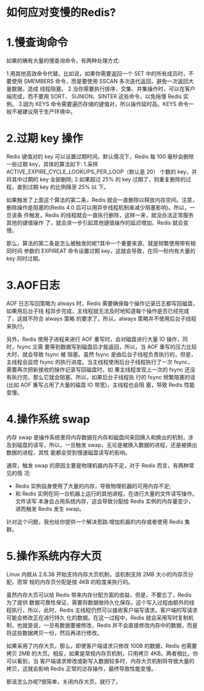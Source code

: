 # 如何应对变慢的Redis?


# 1.慢查询命令

如果的确有大量的慢查询命令，有两种处理方式:

1.用其他高效命令代替。比如说，如果你需要返回一个 SET 中的所有成员时，不要使用 SMEMBERS 命令，而是要使用 SSCAN 多次迭代返回，避免一次返回大量数据，造成 线程阻塞。
2.当你需要执行排序、交集、并集操作时，可以在客户端完成，而不要用 SORT、 SUNION、SINTER 这些命令，以免拖慢 Redis 实例。
3.因为 KEYS 命令需要遍历存储的键值对，所以操作延时高。KEYS 命令一般不被建议用于生产环境中。


# 2.过期 key 操作

Redis 键值对的 key 可以设置过期时间。默认情况下，Redis 每 100 毫秒会删除一些过期 key，具体的算法如下:
1.采样 ACTIVE_EXPIRE_CYCLE_LOOKUPS_PER_LOOP（默认是 20） 个数的 key，并将其中过期的 key 全部删除;
2.如果超过 25% 的 key 过期了，则重复删除的过程，直到过期 key 的比例降至 25% 以 下。

如果触发了上面这个算法的第二条，Redis 就会一直删除以释放内存空间。注意， 删除操作是阻塞的(Redis 4.0 后可以用异步线程机制来减少阻塞影响)。所以，一旦该条 件触发，Redis 的线程就会一直执行删除，这样一来，就没办法正常服务其他的键值操作 了，就会进一步引起其他键值操作的延迟增加，Redis 就会变慢。

那么，算法的第二条是怎么被触发的呢?其中一个重要来源，就是频繁使用带有相同时间 参数的 EXPIREAT 命令设置过期 key，这就会导致，在同一秒内有大量的 key 同时过期。


# 3.AOF日志

AOF 日志写回策略为 always 时，Redis 需要确保每个操作记录日志都写回磁盘，如果用后台子线 程异步完成，主线程就无法及时地知道每个操作是否已经完成了，这就不符合 always 策略 的要求了。所以，always 策略并不使用后台子线程来执行。

另外，Redis 使用子进程来进行 AOF 重写时，会对磁盘进行大量 IO 操作，同时，fsync 又需 要等到数据写到磁盘后才能返回，所以，当 AOF 重写的压力比较大时，就会导致 fsync 被 阻塞。虽然 fsync 是由后台子线程负责执行的，但是，主线程会监控 fsync 的执行进度。当主线程使用后台子线程执行了一次 fsync，需要再次把新接收的操作记录写回磁盘时，如 果主线程发现上一次的 fsync 还没有执行完，那么它就会阻塞。所以，如果后台子线程执 行的 fsync 频繁阻塞的话(比如 AOF 重写占用了大量的磁盘 IO 带宽)，主线程也会阻 塞，导致 Redis 性能变慢。

# 4.操作系统 swap

内存 swap 是操作系统里将内存数据在内存和磁盘间来回换入和换出的机制，涉及到磁盘的读写，所以，一旦触发 swap，无论是被换入数据的进程，还是被换出数据的进程，其性 能都会受到慢速磁盘读写的影响。

通常，触发 swap 的原因主要是物理机器内存不足，对于 Redis 而言，有两种常见的情 况:

- Redis 实例自身使用了大量的内存，导致物理机器的可用内存不足;
- 和 Redis 实例在同一台机器上运行的其他进程，在进行大量的文件读写操作。文件读写 本身会占用系统内存，这会导致分配给 Redis 实例的内存量变少，进而触发 Redis 发生 swap。

针对这个问题，我也给你提供一个解决思路:增加机器的内存或者使用 Redis 集群。

# 5.操作系统内存大页

Linux 内核从 2.6.38 开始支持内存大页机制，该机制支持 2MB 大小的内存页分配，而常 规的内存页分配是按 4KB 的粒度来执行的。

虽然内存大页可以给 Redis 带来内存分配方面的收益，但是，不要忘了，Redis 为了提供 数据可靠性保证，需要将数据做持久化保存。这个写入过程由额外的线程执行，所以，此时，Redis 主线程仍然可以接收客户端写请求。客户端的写请求可能会修改正在进行持久 化的数据。在这一过程中，Redis 就会采用写时复制机制，也就是说，一旦有数据要被修改，Redis 并不会直接修改内存中的数据，而是将这些数据拷贝一份，然后再进行修改。

如果采用了内存大页，那么，即使客户端请求只修改 100B 的数据，Redis 也需要拷贝 2MB 的大页。相反，如果是常规内存页机制，只用拷贝 4KB。两者相比，你可以看到，当 客户端请求修改或新写入数据较多时，内存大页机制将导致大量的拷贝，这就会影响 Redis 正常的访存操作，最终导致性能变慢。

那该怎么办呢?很简单，关闭内存大页，就行了。